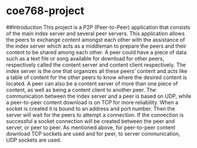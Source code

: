 # coe768-project
##Introduction
This project is a P2P (Peer-to-Peer) application that consists of the main index server and several peer servers. This application allows the peers to exchange content amongst each other with the assistance of the index server which acts as a middleman to prepare the peers and their content to be shared among each other. A peer could have a piece of data such as a text file or song available for download for other peers, respectively called the content server and content client respectively. The index server is the one that organizes all these peers’ content and acts like a table of content for the other peers to know where the desired content is located. A peer can also be a content server of more than one piece of content, as well as being a content client to another peer. The communication between the index server and a peer is based on UDP, while a peer-to-peer content download is on TCP for more reliability. When a socket is created it is bound to an address and port number. Then the server will wait for the peers to attempt a connection. If the connection is successful a socket connection will be created between the peer and server, or peer to peer. As mentioned above, for peer-to-peer content download TCP sockets are used and for peer, to server communication, UDP sockets are used. 
